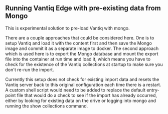 ## Running Vantiq Edge with pre-existing data from Mongo

This is experimental solution to pre-load Vantiq with mongo.

There are a couple approaches that could be considered here. One is to setup Vantiq and load it with the content first and then save the Mongo image and commit it as a separate image to docker. The second approach which is used here is to export the Mongo database and mount the export file into the container at run time and load it, which means you have to check for the existence of the Vantiq collections at startup to make sure you don't re-run the import.

Currently this setup does not check for existing import data and resets the Vantiq server back to this original configuration each time there is a restart. A custom shell script would need to be added to replace the default entry-point file that would do a check to see if the import has already occurred, either by looking for existing data on the drive or logging into mongo and running the show collections command.



